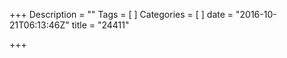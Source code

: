 +++
Description = ""
Tags = [
]
Categories = [
]
date = "2016-10-21T06:13:46Z"
title = "24411"

+++

